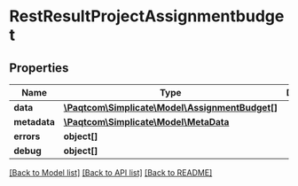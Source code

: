 # RestResultProjectAssignmentbudget

## Properties

 Name         | Type                                                                | Description | Notes      
--------------|---------------------------------------------------------------------|-------------|------------
 **data**     | [**\Paqtcom\Simplicate\Model\AssignmentBudget[]**](AssignmentBudget.md) |             | [optional] 
 **metadata** | [**\Paqtcom\Simplicate\Model\MetaData**](MetaData.md)                   |             | [optional] 
 **errors**   | **object[]**                                                        |             | [optional] 
 **debug**    | **object[]**                                                        |             | [optional] 

[[Back to Model list]](../README.md#documentation-for-models) [[Back to API list]](../README.md#documentation-for-api-endpoints) [[Back to README]](../README.md)


